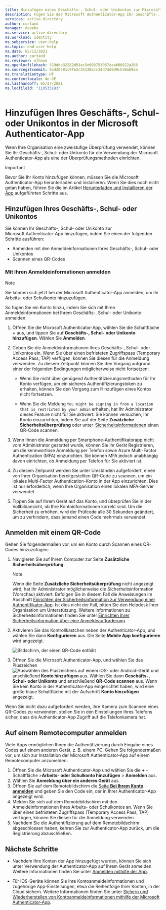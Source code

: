 ```yaml
---
title: Hinzufügen eines Geschäfts-, Schul- oder Unikontos zur Microsoft Authenticator-App – Azure AD
description: Fügen Sie der Microsoft Authenticator-App Ihr Geschäfts-, Schul- oder Unikonto hinzu, um während der zweistufigen Überprüfung Ihre Identität zu bestätigen.
services: active-directory
author: curtand
manager: daveba
ms.service: active-directory
ms.workload: identity
ms.subservice: user-help
ms.topic: end-user-help
ms.date: 05/11/2021
ms.author: curtand
ms.reviewer: olhaun
ms.openlocfilehash: 329ddb32282d91ec5e990753057aea606622a266
ms.sourcegitcommit: 9ad20581c9fe2c35339acc34d74d0d9cb38eb9aa
ms.translationtype: HT
ms.contentlocale: de-DE
ms.lasthandoff: 05/27/2021
ms.locfileid: "110535183"
---
```

# <a name="add-your-work-or-school-account-to-the-microsoft-authenticator-app"></a>Hinzufügen Ihres Geschäfts-, Schul- oder Unikontos in der Microsoft Authenticator-App

Wenn Ihre Organisation eine zweistufige Überprüfung verwendet, können Sie Ihr Geschäfts-, Schul- oder Unikonto für die Verwendung der Microsoft Authenticator-App als eine der Überprüfungsmethoden einrichten.

>[!Important]
>Bevor Sie Ihr Konto hinzufügen können, müssen Sie die Microsoft Authenticator-App herunterladen und installieren. Wenn Sie dies noch nicht getan haben, führen Sie die im Artikel [Herunterladen und Installieren der App](user-help-auth-app-download-install.md) aufgeführten Schritte aus.

## <a name="add-your-work-or-school-account"></a>Hinzufügen Ihres Geschäfts-, Schul- oder Unikontos

Sie können Ihr Geschäfts-, Schul- oder Unikonto zur Microsoft Authenticator-App hinzufügen, indem Sie einen der folgenden Schritte ausführen:

- Anmelden mit den Anmeldeinformationen Ihres Geschäfts-, Schul- oder Unikontos
- Scannen eines QR-Codes

### <a name="sign-in-with-your-credentials"></a>Mit Ihren Anmeldeinformationen anmelden

>[!Note]
>Sie können sich jetzt bei der Microsoft Authenticator-App anmelden, um Ihr Arbeits- oder Schulkonto hinzuzufügen.

So fügen Sie ein Konto hinzu, indem Sie sich mit Ihren Anmeldeinformationen bei Ihrem Geschäfts-, Schul- oder Unikonto anmelden:

1. Öffnen Sie die Microsoft Authenticator-App, wählen Sie die Schaltfläche **+** aus, und tippen Sie auf **Geschäfts-, Schul- oder Unikonto hinzufügen**. Wählen Sie **Anmelden**.

1. Geben Sie die Anmeldeinformationen Ihres Geschäfts-, Schul- oder Unikontos ein. Wenn Sie über einen befristeten Zugriffspass (Temporary Access Pass, TAP) verfügen, können Sie diesen für die Anmeldung verwenden. Zu diesem Zeitpunkt können Sie den Vorgang aufgrund einer der folgenden Bedingungen möglicherweise nicht fortsetzen:

   - Wenn Sie nicht über genügend Authentifizierungsmethoden für Ihr Konto verfügen, um ein sicheres Authentifizierungstoken zu erhalten, können Sie den Vorgang zum Hinzufügen eines Kontos nicht fortsetzen.

   - Wenn Sie die Meldung `You might be signing in from a location that is restricted by your admin` erhalten, hat Ihr Administrator dieses Feature nicht für Sie aktiviert. Sie können versuchen, Ihr Konto einzurichten, indem Sie auf der Seite **Zusätzliche Sicherheitsüberprüfung** oder unter  [Sicherheitsinformationen](https://mysignins.microsoft.com/security-info) einen QR-Code scannen.

1. Wenn Ihnen die Anmeldung per Smartphone-Authentifikatorapp nicht vom Administrator gestattet wurde, können Sie ihr Gerät Registrieren, um die kennwortlose Anmeldung per Telefon sowie Azure Multi-Factor Authentication (MFA) einzurichten. Sie können MFA jedoch unabhängig davon einrichten, ob Anmeldung per Telefon für Sie aktiviert ist.

1. Zu diesem Zeitpunkt werden Sie unter Umständen aufgefordert, einen von Ihrer Organisation bereitgestellten QR-Code zu scannen, um ein lokales Multi-Factor Authentication-Konto in der App einzurichten. Dies ist nur erforderlich, wenn Ihre Organisation einen lokalen MFA-Server verwendet.

1. Tippen Sie auf Ihrem Gerät auf das Konto, und überprüfen Sie in der Vollbildansicht, ob Ihre Kontoinformationen korrekt sind. Um die Sicherheit zu erhöhen, wird der Prüfcode alle 30 Sekunden geändert, um zu verhindern, dass jemand einen Code mehrmals verwendet.

## <a name="sign-in-with-a-qr-code"></a>Anmelden mit einem QR-Code

Gehen Sie folgendermaßen vor, um ein Konto durch Scannen eines QR-Codes hinzuzufügen:

1. Navigieren Sie auf Ihrem Computer zur Seite **Zusätzliche Sicherheitsüberprüfung**.

   >[!Note]
   >Wenn die Seite **Zusätzliche Sicherheitsüberprüfung** nicht angezeigt wird, hat Ihr Administrator möglicherweise die Sicherheitsinformation (Vorschau) aktiviert. Befolgen Sie in diesem Fall die Anweisungen im Abschnitt [Einrichten der Sicherheitsinformation zur Verwendung einer Authentifikator-App](security-info-setup-auth-app.md). Ist dies nicht der Fall, bitten Sie den Helpdesk Ihrer Organisation um Unterstützung. Weitere Informationen zu Sicherheitsinformationen finden Sie unter [Einrichten Ihrer Sicherheitsinformation über eine Anmeldeaufforderung](security-info-setup-signin.md).

1. Aktivieren Sie das Kontrollkästchen neben der Authenticator-App, und wählen Sie dann **Konfigurieren** aus. Die Seite **Mobile App konfigurieren** wird angezeigt.

   ![Bildschirm, der einen QR-Code enthält](./media/user-help-auth-app-add-work-school-account/auth-app-barcode.png)

1. Öffnen Sie die Microsoft Authenticator-App, und wählen Sie das Pluszeichen ![Auswählen des Pluszeichens auf einem iOS- oder Android-Gerät](media/user-help-auth-app-add-work-school-account/plus-icon.png) und anschließend **Konto hinzufügen** aus. Wählen Sie dann **Geschäfts-, Schul- oder Unikonto** und anschließend **QR-Code scannen** aus.
   Wenn Sie kein Konto in der Authenticator-App eingerichtet haben, wird eine große blaue Schaltfläche mit der Aufschrift **Konto hinzufügen** angezeigt.

Wenn Sie nicht dazu aufgefordert werden, Ihre Kamera zum Scannen eines QR-Codes zu verwenden, stellen Sie in den Einstellungen Ihres Telefons sicher, dass die Authenticator-App Zugriff auf die Telefonkamera hat.

## <a name="sign-in-on-a-remote-computer"></a>Auf einem Remotecomputer anmelden

Viele Apps ermöglichen Ihnen die Authentifizierung durch Eingabe eines Codes auf einem anderen Gerät, z. B. einem PC. Gehen Sie folgendermaßen vor, um sich zur Installation der Microsoft Authenticator-App auf einem Remotecomputer anzumelden:

1. Öffnen Sie die Microsoft Authenticator-App und wählen Sie die **+** -Schaltfläche &gt;**Arbeits- oder Schulkonto hinzufügen** &gt; **Anmelden** aus.
1. Wählen Sie **Anmeldung über ein anderes Gerät** aus.
1. Öffnen Sie auf dem Remotebildschirm die [Seite **Bei Ihrem Konto anmelden**](https://microsoft.com/devicelogin) und geben Sie den Code ein, der in Ihrer Authenticator-App angezeigt wird.
1. Melden Sie sich auf dem Remotebildschirm mit den Anmeldeinformationen Ihres Arbeits- oder Schulkontos an. Wenn Sie über einen befristeten Zugriffspass (Temporary Access Pass, TAP) verfügen, können Sie diesen für die Anmeldung verwenden.
1. Nachdem Sie die Authentifizierung auf dem Remotebildschirm abgeschlossen haben, kehren Sie zur Authenticator-App zurück, um die Registrierung abzuschließen.

 ## <a name="next-steps"></a>Nächste Schritte

- Nachdem Ihre Konten der App hinzugefügt wurden, können Sie sich unter Verwendung der Authenticator-App auf Ihrem Gerät anmelden. Weitere Informationen finden Sie unter [Anmelden mithilfe der App](user-help-auth-app-sign-in.md).

- Für iOS-Geräte können Sie Ihre Kontoanmeldeinformationen und zugehörige App-Einstellungen, etwa die Reihenfolge Ihrer Konten, in der Cloud sichern. Weitere Informationen finden Sie unter [Sichern und Wiederherstellen von Kontoanmeldeinformationen mithilfe der Microsoft Authenticator-App](user-help-auth-app-backup-recovery.md).
